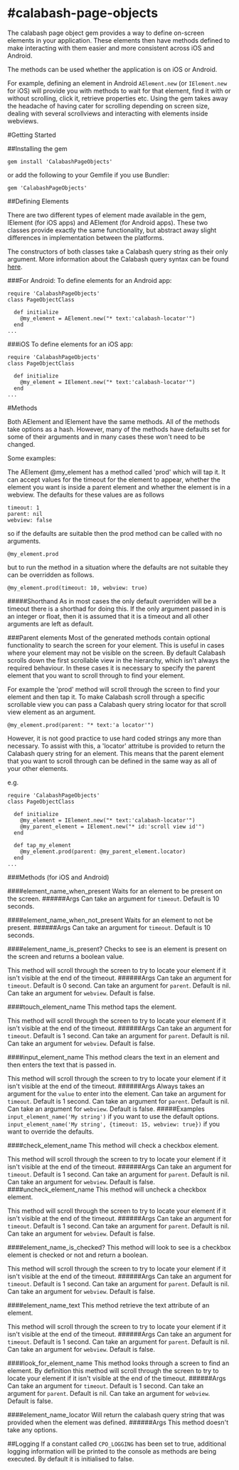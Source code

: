 #calabash-page-objects
=====================

The calabash page object gem provides a way to define on-screen elements in your application. These elements then have methods defined to make interacting with them easier and more consistent across iOS and Android.

The methods can be used whether the application is on iOS or Android.

For example, defining an element in Android `AElement.new` (or `IElement.new` for iOS) will provide you with methods to wait for that element, find it with or without scrolling, click it, retrieve properties etc. Using the gem takes away the headache of having cater for scrolling depending on screen size, dealing with several scrollviews and interacting with elements inside webviews.

#Getting Started

##Installing the gem
```
gem install 'CalabashPageObjects'
```
or add the following to your Gemfile if you use Bundler:
```
gem 'CalabashPageObjects'
```

##Defining Elements

There are two different types of element made available in the gem, IElement (for iOS apps) and AElement (for Android apps).  These two classes provide exactly the same functionality, but abstract away slight differences in implementation between the platforms.

The constructors of both classes take a Calabash query string as their only argument. More information about the Calabash query syntax can be found [here](https://github.com/calabash/calabash-android/wiki/05-Query-Syntax).

###For Android:
To define elements for an Android app:
```
require 'CalabashPageObjects'
class PageObjectClass

  def initialize
    @my_element = AElement.new("* text:'calabash-locator'")
  end
...
```

###iOS
To define elements for an iOS app:
```
require 'CalabashPageObjects'
class PageObjectClass

  def initialize
    @my_element = IElement.new("* text:'calabash-locator'")
  end
...
```

#Methods

Both AElement and IElement have the same methods.  All of the methods take options as a hash.  However, many of the methods have defaults set for some of their arguments and in many cases these won't need to be changed.

Some examples:

The AElement @my_element has a method called 'prod' which will tap it.  It can accept values for the timeout for the element to appear, whether the element you want is inside a parent element and whether the element is in a webview. The defaults for these values are as follows
```
timeout: 1
parent: nil
webview: false
```
so if the defaults are suitable then the prod method can be called with no arguments.

`@my_element.prod`

but to run the method in a situation where the defaults are not suitable they can be overridden as follows.

`@my_element.prod(timeout: 10, webview: true)`

#####Shorthand
As in most cases the only default overridden will be a timeout there is a shorthad for doing this.  If the only argument passed in is an integer or float, then it is assumed that it is a timeout and all other arguments are left as default.

###Parent elements
Most of the generated methods contain optional functionality to search the screen for your element.  This is useful in cases where your element may not be visible on the screen.  By default Calabash scrolls down the first scrollable view in the hierarchy, which isn't always the required behaviour.  In these cases it is necessary to specify the parent element that you want to scroll through to find your element.

For example the 'prod' method will scroll through the screen to find your element and then tap it.  To make Calabash scroll through a specific scrollable view you can pass a Calabash query string locator for that scroll view element as an argument.

`@my_element.prod(parent: "* text:'a locator'")`

However, it is not good practice to use hard coded strings any more than necessary.  To assist with this, a 'locator' attritube is provided to return the Calabash query string for an element.  This means that the parent element that you want to scroll through can be defined in the same way as all of your other elements.

e.g.
```
require 'CalabashPageObjects'
class PageObjectClass

  def initialize
    @my_element = IElement.new("* text:'calabash-locator'")
    @my_parent_element = IElement.new("* id:'scroll view id'")
  end
  
  def tap_my_element
    @my_element.prod(parent: @my_parent_element.locator)
  end
...
```

###Methods (for iOS and Android)

####element_name_when_present
Waits for an element to be present on the screen.
######Args
Can take an argument for `timeout`.  Default is 10 seconds.

####element_name_when_not_present
Waits for an element to not be present.
######Args
Can take an argument for `timeout`.  Default is 10 seconds.

####element_name_is_present?
Checks to see is an element is present on the screen and returns a boolean value.

This method will scroll through the screen to try to locate your element if it isn't visible at the end of the timeout.
######Args
Can take an argument for `timeout`.  Default is 0 second.
Can take an argument for `parent`. Default is nil.
Can take an argument for `webview`. Default is false.

####touch_element_name
This method taps the element.

This method will scroll through the screen to try to locate your element if it isn't visible at the end of the timeout.
######Args
Can take an argument for `timeout`.  Default is 1 second.
Can take an argument for `parent`. Default is nil.
Can take an argument for `webview`. Default is false.

####input_element_name
This method clears the text in an element and then enters the text that is passed in.

This method will scroll through the screen to try to locate your element if it isn't visible at the end of the timeout.
######Args
Always takes an argument for the `value` to enter into the element.
Can take an argument for `timeout`.  Default is 1 second.
Can take an argument for `parent`. Default is nil.
Can take an argument for `webview`. Default is false.
#####Examples
`input_element_name('My string')` if you want to use the default options.
`input_element_name('My string', {timeout: 15, webview: true})` if you want to override the defaults.

####check_element_name
This method will check a checkbox element.

This method will scroll through the screen to try to locate your element if it isn't visible at the end of the timeout.
######Args
Can take an argument for `timeout`.  Default is 1 second.
Can take an argument for `parent`. Default is nil.
Can take an argument for `webview`. Default is false.
####uncheck_element_name
This method will uncheck a checkbox element.

This method will scroll through the screen to try to locate your element if it isn't visible at the end of the timeout.
######Args
Can take an argument for `timeout`.  Default is 1 second.
Can take an argument for `parent`. Default is nil.
Can take an argument for `webview`. Default is false.

####element_name_is_checked?
This method will look to see is a checkbox element is checked or not and return a boolean.

This method will scroll through the screen to try to locate your element if it isn't visible at the end of the timeout.
######Args
Can take an argument for `timeout`.  Default is 1 second.
Can take an argument for `parent`. Default is nil.
Can take an argument for `webview`. Default is false.

####element_name_text
This method retrieve the text attribute of an element.

This method will scroll through the screen to try to locate your element if it isn't visible at the end of the timeout.
######Args
Can take an argument for `timeout`.  Default is 1 second.
Can take an argument for `parent`. Default is nil.
Can take an argument for `webview`. Default is false.

####look_for_element_name
This method looks through a screen to find an element.  By definition this method will scroll through the screen to try to locate your element if it isn't visible at the end of the timeout.
######Args
Can take an argument for `timeout`.  Default is 1 second.
Can take an argument for `parent`. Default is nil.
Can take an argument for `webview`. Default is false.

####element_name_locator
Will return the calabash query string that was provided when the element was defined.
######Args
This method doesn't take any options.

##Logging
If a constant called `CPO_LOGGING` has been set to true, additional logging information will be printed to the console as methods are being executed.  By default it is initialised to false.
